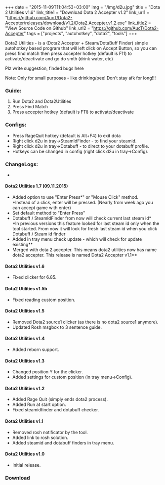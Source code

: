 +++
date = "2015-11-09T11:04:53+03:00"
img = "/img/d2u.jpg"
title = "Dota 2 Utilities v1.6"
link_title1 = "Download Dota 2 Accepter v1.2"
link_url1 = "https://github.com/AucT/Dota2-Accepter/releases/download/v1.2/Dota2.Accepter.v1.2.exe"
link_title2 = "View Source Code on Github"
link_url2 = "https://github.com/AucT/Dota2-Accepter"
tags = ["projects", "autohotkey", "dota2", "tools"]
+++

Dota2 Utilities - is a (Dota2 Accepter + Steam/DotaBuff Finder) simple autohotkey based program that will left click on Accept Button, so you can press find match then press accepter hotkey (default is F11) to activate/deactivate and go do smth (drink water, etc)

Plz write suggestion, finded bugs here

<span class="warning">Note:</span> Only for small purposes - like drinking/pee! Don't stay afk for long!!!

### Guide:

1. Run Dota2 and Dota2Utilities
2. Press Find Match
3. Press accepter hotkey (default is F11) to activate/deactivate

### Configs:
* Press RageQuit hotkey (default is Alt+F4) to exit dota
* Right click d2u in tray->SteamIdFinder - to find your steamid.
* Right click d2u in tray->Dotabuff - to direct to your dotabuff profile.
* Hotkeys can be changed in config (right click d2u in tray->Config).

### ChangeLogs:
* 
#### Dota2 Utilities 1.7 (09.11.2015)
* Added option to use "Enter Press*" or "Mouse Click" method.  
*Instead of a click, enter will be pressed. (Nearly from week ago you can accept game with enter)
* Set default method to "Enter Press"
* Dotabuff / SteamIdFinder from now will check current last steam id*  
*In previous versions this feature looked for last steam id only when the tool started. From now it will look for fresh last steam id when you click Dotabuff / Steam id finder
* Added in tray menu check update - which will check for update existing**
* Merged with dota 2 accepter. This means dota2 utilities now has name dota2 accepter. This release is named Dota2 Accepter v1.1**
#### Dota2 Utilities v1.6
* Fixed clicker for 6.85.
#### Dota2 Utilities v1.5b
* Fixed reading custom position.
#### Dota2 Utilities v1.5
* Removed Dota2 source1 clicker (as there is no dota2 source1 anymore).
* Updated Rosh msgbox to 3 sentence guide.
#### Dota2 Utilities v1.4
* Added reborn support.
#### Dota2 Utilities v1.3
* Changed position Y for the clicker.
* Added settings for custom position (in tray menu->Config).
#### Dota2 Utilities v1.2
* Added Rage Quit (simply ends dota2 process).
* Added Run at start option.
* Fixed steamidfinder and dotabuff checker.
#### Dota2 Utilities v1.1
* Removed rosh notificator by the tool.
* Added link to rosh solution.
* Added steamid and dotabuff finders in tray menu.
#### Dota2 Utilities v1.0
* Initial release.

### Download
    